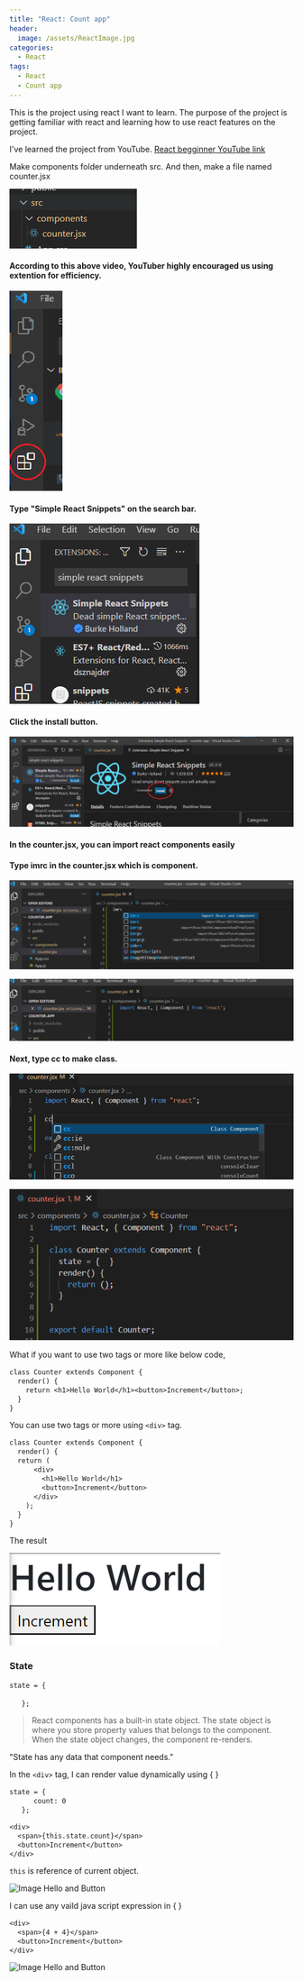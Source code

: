 ```yaml
---
title: "React: Count app"
header:
  image: /assets/ReactImage.jpg
categories:
  - React
tags:
  - React
  - Count app
---
```



This is the project using react I want to learn. The purpose of the project is getting familiar with react and learning how to use react features on the project.

I've learned the project from YouTube.
 [React begginner YouTube link](https://www.youtube.com/watch?v=Ke90Tje7VS0&t=1259s)

Make components folder underneath src.
And then, make a file named counter.jsx

![Image react components file structure](/assets/componentsFileStructure.png)

#### According to this above video, YouTuber highly encouraged us using extention for efficiency.

![Image react extention tab](/assets/ExtentionTab.png)

#### Type **"Simple React Snippets"** on the search bar.

![Image react extention](/assets/Extention.png)

#### Click the install button.

![Image install extention](/assets/InstallExtention.png)

#### In the counter.jsx, you can import react components easily
#### Type imrc in the counter.jsx which is component.

![Image install extention](/assets/componentShortcut.png)

![Image install extention](/assets/componentShortcut2.png)

#### Next, type cc to make class.

![Image install extention](/assets/cc2.png)

![Image install extention](/assets/cc.png)

What if you want to use two tags or more like below code, 

```
class Counter extends Component {
  render() {
    return <h1>Hello World</h1><button>Increment</button>;
  }
}
```

You can use two tags or more using ```<div>``` tag.

```
class Counter extends Component {
  render() {
  return (
      <div>
        <h1>Hello World</h1>
        <button>Increment</button>
      </div>
    );
  }
}
```

The result

![Image Hello and Button](/assets/helloAndButton.png)

### State 
```
state = {
    
   };
```
>React components has a built-in state object.
The state object is where you store property values that belongs to the component. When the state object changes, the component re-renders.

"State has any data that component needs."

In the ```<div>``` tag, I can render value dynamically using { }
```
state = {
      count: 0
   };
```

```
<div>
  <span>{this.state.count}</span>
  <button>Increment</button>
</div>
```
```this``` is reference of current object.

![Image Hello and Button](/assets/resultCounterButton.png)

I can use any vaild java script expression in { }
```
<div>
  <span>{4 + 4}</span>
  <button>Increment</button>
</div>
```

![Image Hello and Button](/assets/resultFour.png)

